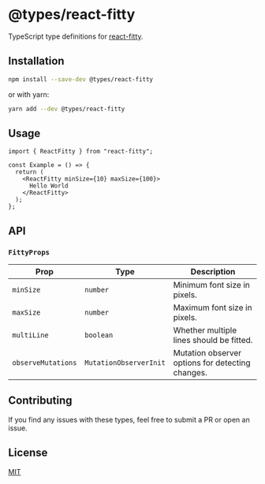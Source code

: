 # @types/react-fitty

TypeScript type definitions for [react-fitty](https://github.com/josephuspaye/react-fitty).

## Installation

```sh
npm install --save-dev @types/react-fitty
```

or with yarn:

```sh
yarn add --dev @types/react-fitty
```

## Usage

```tsx
import { ReactFitty } from "react-fitty";

const Example = () => {
  return (
    <ReactFitty minSize={10} maxSize={100}>
      Hello World
    </ReactFitty>
  );
};
```

## API

### `FittyProps`

| Prop               | Type                   | Description                                      |
| ------------------ | ---------------------- | ------------------------------------------------ |
| `minSize`          | `number`               | Minimum font size in pixels.                     |
| `maxSize`          | `number`               | Maximum font size in pixels.                     |
| `multiLine`        | `boolean`              | Whether multiple lines should be fitted.         |
| `observeMutations` | `MutationObserverInit` | Mutation observer options for detecting changes. |

## Contributing

If you find any issues with these types, feel free to submit a PR or open an issue.

## License

[MIT](LICENSE)
